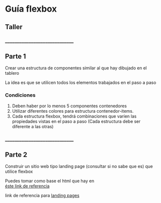 # Guía flexbox

## Taller
### _____________________________
## Parte 1

Crear una estructura de componentes similar al que hay dibujado en el tablero

La idea es que se utilicen todos los elementos trabajados en el paso a paso

### Condiciones
1. Deben haber por lo menos 5 componentes contenedores
2. Utilizar diferentes colores para estructura contenedor-items.
3. Cada estructura flexbox, tendrá combinaciones que varíen las propiedades vistas en el paso a paso (Cada estructura debe ser diferente a las otras)

### _____________________________
## Parte 2

Construir un sitio web tipo landing page (consultar si no sabe que es) que utilice flexbox

Puedes tomar como base el html que hay en  
[éste link de referencia](index.html)

link de referencia para [landing pages](http://eduardoduque.com/ejemplos-de-landing-page/)